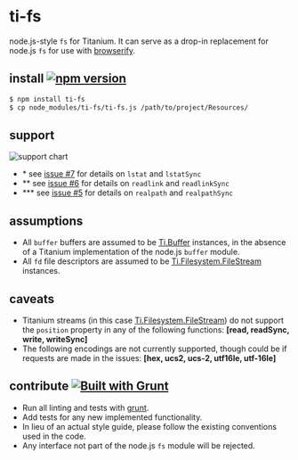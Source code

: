 # ti-fs

node.js-style `fs` for Titanium. It can serve as a drop-in replacement for node.js `fs` for use with [browserify][].

## install [![npm version](https://badge.fury.io/js/ti-fs.svg)](http://badge.fury.io/js/ti-fs)

```bash
$ npm install ti-fs
$ cp node_modules/ti-fs/ti-fs.js /path/to/project/Resources/
```

## support

![support chart](http://i.imgur.com/KNl7SB7.png)

* \* see [issue #7](https://github.com/tonylukasavage/ti-fs/issues/7) for details on `lstat` and `lstatSync`
* \*\* see [issue #6](https://github.com/tonylukasavage/ti-fs/issues/6) for details on `readlink` and `readlinkSync`
* \*\*\* see [issue #5](https://github.com/tonylukasavage/ti-fs/issues/5) for details on `realpath` and `realpathSync`

## assumptions

* All `buffer` buffers are assumed to be [Ti.Buffer][] instances, in the absence of a Titanium implementation of the node.js `buffer` module.
* All `fd` file descriptors are assumed to be [Ti.Filesystem.FileStream][] instances.

## caveats

* Titanium streams (in this case [Ti.Filesystem.FileStream][]) do not support the `position` property in any of the following functions: **\[read, readSync, write, writeSync\]**
* The following encodings are not currently supported, though could be if requests are made in the issues: **\[hex, ucs2, ucs-2, utf16le, utf-16le\]**

## contribute [![Built with Grunt](https://cdn.gruntjs.com/builtwith.png)](http://gruntjs.com/)

* Run all linting and tests with [grunt](http://gruntjs.com/getting-started).
* Add tests for any new implemented functionality.
* In lieu of an actual style guide, please follow the existing conventions used in the code.
* Any interface not part of the node.js `fs` module will be rejected.

[browserify]: https://github.com/substack/node-browserify
[Ti.Blob]: http://docs.appcelerator.com/titanium/latest/#!/api/Titanium.Blob
[Ti.Buffer]: http://docs.appcelerator.com/titanium/latest/#!/api/Titanium.Buffer
[Ti.Filesystem.FileStream]: http://docs.appcelerator.com/titanium/latest/#!/api/Titanium.Filesystem.FileStream
[Ti.Filesystem.File.resolve()]: http://docs.appcelerator.com/titanium/latest/#!/api/Titanium.Filesystem.File-method-resolve
